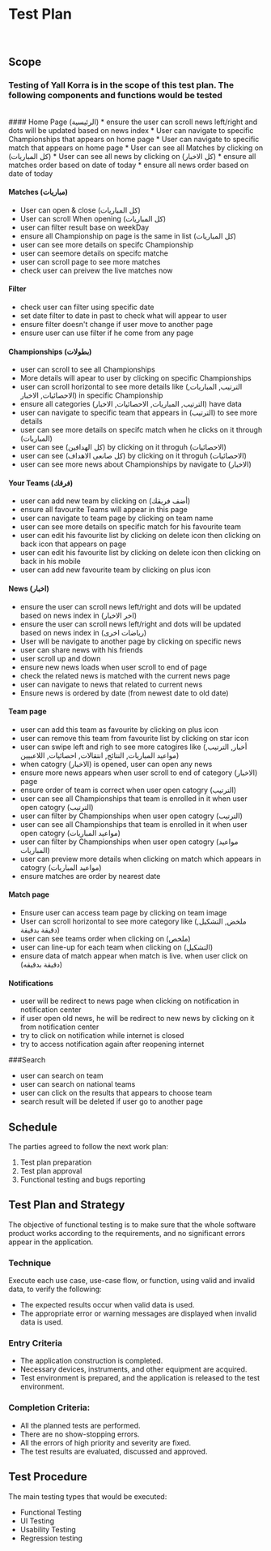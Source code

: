 # Test Plan
<br/>

## Scope
### Testing of Yall Korra is in the scope of this test plan. The following components and functions would be tested
<br/>
#### Home Page (الرئيسية) 
* ensure the user can scroll news left/right and dots will be updated based on news index
* User can navigate to specific Championships that appears on home page
* User can navigate to specific match that appears on home page
* User can see all Matches by clicking on (كل المباريات)
* User can see all news by clicking on (كل الاخبار)
* ensure all matches order based on date of today
* ensure all news order based on date of today

#### Matches (مباريات)
* User can open & close (كل المباريات) 
* User can scroll When opening (كل المباريات)
* user can filter result base on weekDay
* ensure all Championship on page is the same in list (كل المباريات)
* user can see more details on specifc Championship
* user can seemore details on specifc matche
* user can scroll page to see more matches
* check user can preivew the live matches now
#### Filter
* check user can filter using specific date
* set date filter to date in past to check what will appear to user
* ensure filter doesn't change if user move to another page
* ensure user can use filter if he come from any page

#### Championships (بطولات)
* user can scroll to see all Championships
* More details will apear to user by clicking on specific Championships
* user can scroll horizontal to see more details like (الترتيب, المباريات, الاحصائيات, الاخبار) in specific Championship
* ensure all categories (الترتيب, المباريات, الاحصائيات, الاخبار) have data 
* user can navigate to specific team that appears in (الترتيب) to see more details
* user can see more details on specifc match when he clicks on it through (المباريات)
* user can see (كل الهدافين) by clicking on it throguh (الاحصائيات)
* user can see (كل صانعى الاهداف) by clicking on it throguh (الاحصائيات)
* user can see more news about Championships by navigate to (الاخبار)

#### Your Teams (فرقك)
* user can add new team by clicking on (أضف فريقك)
* ensure all favourite Teams will appear in this page
* user can navigate to team page by clicking on team name
* user can see more details on specific match for his favourite team
* user can edit his favourite list by clicking on delete icon then clicking on back icon that appears on page
* user can edit his favourite list by clicking on delete icon then clicking on back in his mobile
* user can add new favourite team by clicking on plus icon

#### News (اخبار)
* ensure the user can scroll news left/right and dots will be updated based on news index in (اخر الاخبار)
* ensure the user can scroll news left/right and dots will be updated based on news index in (رياضات اخرى)
* User will be navigate to another page by clicking on specific news
* user can share news with his friends
* user scroll up and down
* ensure new news loads when user scroll to end of page
* check the related news is matched with the current news page
* user can navigate to news that related to current news
* Ensure news is ordered by date (from newest date to old date)

#### Team page 
* user can add this team as favourite by clicking on plus icon
* user can remove this team from favourite list by clicking on star icon
* user can swipe left and righ to see more catogires like (أخبار, الترتيب, مواعيد المباريات, النتائج, انتقالات, احصائيات, اللاعبيين)
* when catogry (الاخبار) is opened, user can open any news
* ensure more news appears when user scroll to end of category (الاخبار) page
* ensure order of team is correct when user open catogry (الترتيب)
* user can see all Championships that team is enrolled in it when user open catogry (الترتيب)
* user can filter by Championships when user open catogry (الترتيب)
* user can see all Championships that team is enrolled in it when user open catogry (مواعيد المباريات)
* user can filter by Championships when user open catogry (مواعيد المباريات)
* user can preview more details when clicking on match which appears in  catogry (مواعيد المباريات)
* ensure matches are order by nearest date

#### Match page
* Ensure user can access team page by clicking on team image
* User can scroll horizontal to see more category like (ملخض, التشكيل, دقيقة بدقيقة)
* user can see teams order when clicking on (ملخص)
* user can line-up for each team when clicking on (التشكيل)
* ensure data of match appear when match is live. when user click on (دقيقة بدقيقه)

#### Notifications
* user will be redirect to news page when clicking on notification in notification center
* if user open old news, he will be redirect to new news by clicking on it from notification center
* try to click on notification while internet is closed
* try to access notification again after reopening internet

###Search
* user can search on team
* user can search on national teams
* user can click on the results that appears to choose team
* search result will be deleted if user go to another page 


## Schedule
The parties agreed to follow the next work plan:
1. Test plan preparation
2. Test plan approval
3. Functional testing and bugs reporting

## Test Plan and Strategy
The objective of functional testing is to make sure that the whole software product works
according to the requirements, and no significant errors appear in the application.
### Technique
Execute each use case, use-case flow, or function, using valid and
invalid data, to verify the following:
* The expected results occur when valid data is used.
* The appropriate error or warning messages are displayed when
invalid data is used.

### Entry Criteria
* The application construction is completed.
* Necessary devices, instruments, and other equipment are acquired.
* Test environment is prepared, and the application is released to the
test environment.

### Completion Criteria:
* All the planned tests are performed.
* There are no show-stopping errors.
* All the errors of high priority and severity are fixed.
* The test results are evaluated, discussed and approved.

## Test Procedure
The main testing types that would be executed:
* Functional Testing
* UI Testing
* Usability Testing
* Regression testing



